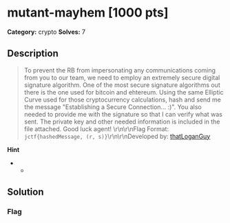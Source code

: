 # mutant-mayhem [1000 pts]

**Category:** crypto
**Solves:** 7

## Description
>To prevent the RB from impersonating any communications coming from you to our team, we need to employ an extremely secure digital signature algorithm. One of the most secure signature algorithms out there is the one used for bitcoin and ehtereum. Using the same Elliptic Curve used for those cryptocurrency calculations, hash and send me the message "Establishing a Secure Connection... :)". You also needed to provide me with the signature so that I can verify what was sent. The private key and other needed information is included in the file attached. Good luck agent! \r\n\r\nFlag Format: `jctf{hashedMessage, (r, s)}`\r\n\r\nDeveloped by: [thatLoganGuy](https://github.com/thatLoganGuy)

**Hint**
* -

## Solution

### Flag

